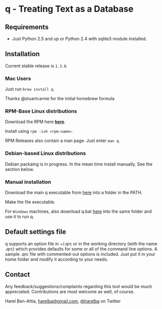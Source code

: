 # q - Treating Text as a Database 

## Requirements
* Just Python 2.5 and up or Python 2.4 with sqlite3 module installed.

## Installation
Current stable release is `1.3.0`.

### Mac Users
Just run `brew install q`. 

Thanks @stuartcarnie for the initial homebrew formula

### RPM-Base Linux distributions
Download the RPM here **[here](https://github.com/harelba/packages-for-q/raw/master/rpms/q-1.3.0-1.noarch.rpm)**. 

Install using `rpm -ivh <rpm-name>`.

RPM Releases also contain a man page. Just enter `man q`.

### Debian-based Linux distributions
Debian packaing is in progress. In the mean time install manually. See the section below.

### Manual installation

Download the main q executable from [here](https://raw.github.com/harelba/q/1.3.0/q) into a folder in the PATH.

Make the file executable.

For `Windows` machines, also download q.bat [here](https://raw.github.com/harelba/q/1.3.0/q.bat) into the same folder and use it to run q.

## Default settings file
q supports an option file in ~/.qrc or in the working directory (with the name .qrc) which provides defaults for some or all of the command line options. A sample .qrc file with commented-out options is included. Just put it in your home folder and modify it according to your needs.

## Contact
Any feedback/suggestions/complaints regarding this tool would be much appreciated. Contributions are most welcome as well, of course.

Harel Ben-Attia, harelba@gmail.com, [@harelba](https://twitter.com/harelba) on Twitter

